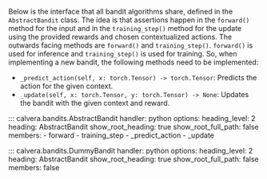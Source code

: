 Below is the interface that all bandit algorithms share, defined in the `AbstractBandit` class. The idea is that assertions happen in the `forward()` method for the input and in the `training_step()` method for the update using the provided rewards and chosen contextualized actions.
The outwards facing methods are `forward()` and `training_step()`. `forward()` is used for inference and `training_step()` is used for training.
So, when implementing a new bandit, the following methods need to be implemented:

- `_predict_action(self, x: torch.Tensor) -> torch.Tensor`: Predicts the action for the given context.
- `_update(self, x: torch.Tensor, y: torch.Tensor) -> None`: Updates the bandit with the given context and reward.



::: calvera.bandits.AbstractBandit
    handler: python
    options:
      heading_level: 2
      heading: AbstractBandit
      show_root_heading: true
      show_root_full_path: false
      members:
        - forward
        - training_step
        - _predict_action
        - _update

::: calvera.bandits.DummyBandit
    handler: python
    options:
      heading_level: 2
      heading: AbstractBandit
      show_root_heading: true
      show_root_full_path: false
      members: false